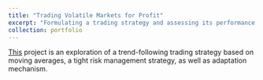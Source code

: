 ```yaml
---
title: "Trading Volatile Markets for Profit"
excerpt: "Formulating a trading strategy and assessing its performance using Monte Carlo simulations "
collection: portfolio
---
```


<a href="https://cyrusmaz.github.io/files/TradingVolatileDerivatives.pdf">This</a>
project is an exploration of a trend-following trading strategy based on moving averages, a tight risk management strategy, as well as adaptation mechanism. 
